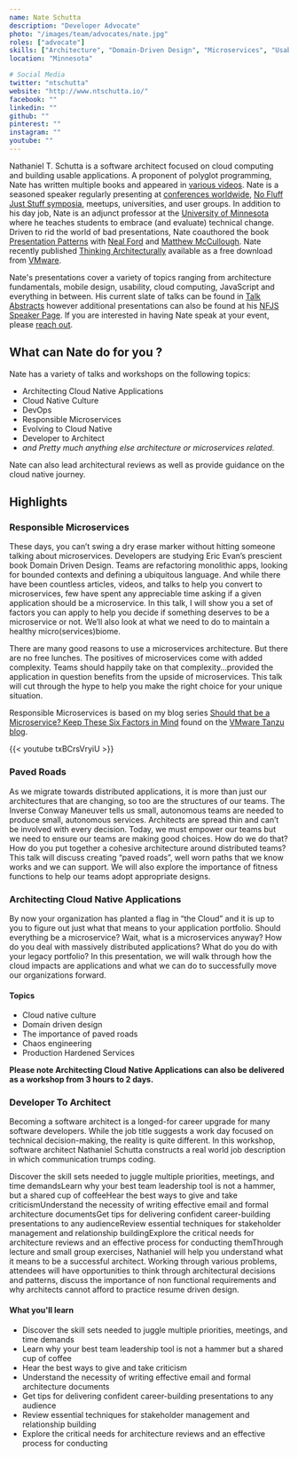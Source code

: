 ```yaml
---
name: Nate Schutta
description: "Developer Advocate"
photo: "/images/team/advocates/nate.jpg"
roles: ["advocate"]
skills: ["Architecture", "Domain-Driven Design", "Microservices", "Usability", "Refactoring", "Spring", "Kubernetes", "Cloud Native Computing", "Architect as a Service"]
location: "Minnesota"

# Social Media 
twitter: "ntschutta"
website: "http://www.ntschutta.io/"
facebook: ""
linkedin: ""
github: ""
pinterest: ""
instagram: ""
youtube: ""
---
```


Nathaniel T. Schutta is a software architect focused on cloud computing and building usable applications. A proponent of polyglot programming, Nate has written multiple books and appeared in [various videos](http://www.ntschutta.io/#publications). Nate is a seasoned speaker regularly presenting at [conferences worldwide](http://www.ntschutta.io/#talks), [No Fluff Just Stuff symposia](https://nofluffjuststuff.com/home/main), meetups, universities, and user groups. In addition to his day job, Nate is an adjunct professor at the [University of Minnesota](https://www.umsec.umn.edu) where he teaches students to embrace (and evaluate) technical change. Driven to rid the world of bad presentations, Nate coauthored the book [Presentation Patterns](https://www.safaribooksonline.com/library/view/presentation-patterns/9781491954980/) with [Neal Ford](http://nealford.com) and [Matthew McCullough](http://matthewjmccullough.com). Nate recently published [Thinking Architecturally](https://www.safaribooksonline.com/library/view/thinking-architecturally/9781492034421/) available as a free download from [VMware](https://tanzu.vmware.com/content/ebooks/thinking-architecturally).

Nate's presentations cover a variety of topics ranging from architecture fundamentals, mobile design, usability, cloud computing, JavaScript and everything in between. His current slate of talks can be found in [Talk Abstracts](http://www.ntschutta.io/#abstracts) however additional presentations can also be found at his [NFJS Speaker Page](https://nofluffjuststuff.com/conference/speaker/nathaniel_schutta). If you are interested in having Nate speak at your event, please [reach out](mailto:nschutta@vmware.com).

<!--more-->
## What can Nate do for you ?

Nate has a variety of talks and workshops on the following topics:

* Architecting Cloud Native Applications
* Cloud Native Culture
* DevOps
* Responsible Microservices
* Evolving to Cloud Native
* Developer to Architect
* *and Pretty much anything else architecture or microservices related.*

Nate can also lead architectural reviews as well as provide guidance on the cloud native journey.
## Highlights

### Responsible Microservices

These days, you can’t swing a dry erase marker without hitting someone talking about microservices. Developers are studying Eric Evan’s prescient book Domain Driven Design. Teams are refactoring monolithic apps, looking for bounded contexts and defining a ubiquitous language. And while there have been countless articles, videos, and talks to help you convert to microservices, few have spent any appreciable time asking if a given application should be a microservice. In this talk, I will show you a set of factors you can apply to help you decide if something deserves to be a microservice or not. We’ll also look at what we need to do to maintain a healthy micro(services)biome.

There are many good reasons to use a microservices architecture. But there are no free lunches. The positives of microservices come with added complexity. Teams should happily take on that complexity…provided the application in question benefits from the upside of microservices. This talk will cut through the hype to help you make the right choice for your unique situation.

Responsible Microservices is based on my blog series [Should that be a Microservice? Keep These Six Factors in Mind](https://tanzu.vmware.com/content/blog/should-that-be-a-microservice-keep-these-six-factors-in-mind) found on the [VMware Tanzu blog](https://tanzu.vmware.com/blog).

{{< youtube txBCrsVryiU >}}

### Paved Roads

As we migrate towards distributed applications, it is more than just our architectures that are changing, so too are the structures of our teams. The Inverse Conway Maneuver tells us small, autonomous teams are needed to produce small, autonomous services. Architects are spread thin and can’t be involved with every decision. Today, we must empower our teams but we need to ensure our teams are making good choices. How do we do that? How do you put together a cohesive architecture around distributed teams? This talk will discuss creating “paved roads”, well worn paths that we know works and we can support. We will also explore the importance of fitness functions to help our teams adopt appropriate designs.

### Architecting Cloud Native Applications

By now your organization has planted a flag in “the Cloud” and it is up to you to figure out just what that means to your application portfolio. Should everything be a microservice? Wait, what is a microservices anyway? How do you deal with massively distributed applications? What do you do with your legacy portfolio? In this presentation, we will walk through how the cloud impacts are applications and what we can do to successfully move our organizations forward.
#### Topics
* Cloud native culture
* Domain driven design
* The importance of paved roads
* Chaos engineering
* Production Hardened Services

**Please note Architecting Cloud Native Applications can also be delivered as a workshop from 3 hours to 2 days.**

### Developer To Architect

Becoming a software architect is a longed-for career upgrade for many software developers. While the job title suggests a work day focused on technical decision-making, the reality is quite different. In this workshop, software architect Nathaniel Schutta constructs a real world job description in which communication trumps coding.

Discover the skill sets needed to juggle multiple priorities, meetings, and time demandsLearn why your best team leadership tool is not a hammer, but a shared cup of coffeeHear the best ways to give and take criticismUnderstand the necessity of writing effective email and formal architecture documentsGet tips for delivering confident career-building presentations to any audienceReview essential techniques for stakeholder management and relationship buildingExplore the critical needs for architecture reviews and an effective process for conducting themThrough lecture and small group exercises, Nathaniel will help you understand what it means to be a successful architect. Working through various problems, attendees will have opportunities to think through architectural decisions and patterns, discuss the importance of non functional requirements and why architects cannot afford to practice resume driven design.

#### What you'll learn
* Discover the skill sets needed to juggle multiple priorities, meetings, and time demands
* Learn why your best team leadership tool is not a hammer but a shared cup of coffee
* Hear the best ways to give and take criticism
* Understand the necessity of writing effective email and formal architecture documents
* Get tips for delivering confident career-building presentations to any audience
* Review essential techniques for stakeholder management and relationship building
* Explore the critical needs for architecture reviews and an effective process for conducting